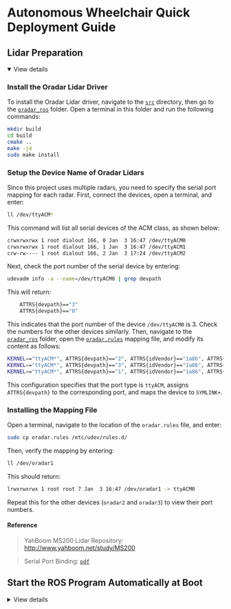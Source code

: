 # Autonomous Wheelchair Quick Deployment Guide

## Lidar Preparation
<details open>

<summary>View details</summary>

### Install the Oradar Lidar Driver

To install the Oradar Lidar driver, navigate to the [`src`](../src) directory, then go to the [`oradar_ros`](../src/oradar_ros/) folder. Open a terminal in this folder and run the following commands:

```bash
mkdir build
cd build
cmake ..
make -j4
sudo make install
```

### Setup the Device Name of Oradar Lidars

Since this project uses multiple radars, you need to specify the serial port mapping for each radar. First, connect the devices, open a terminal, and enter:

```bash
ll /dev/ttyACM*
```

This command will list all serial devices of the ACM class, as shown below:

```bash
crwxrwxrwx 1 root dialout 166, 0 Jan  3 16:47 /dev/ttyACM0
crwxrwxrwx 1 root dialout 166, 1 Jan  3 16:47 /dev/ttyACM1
crw-rw---- 1 root dialout 166, 2 Jan  3 17:24 /dev/ttyACM2
```

Next, check the port number of the serial device by entering:

```bash
udevadm info -a --name=/dev/ttyACM0 | grep devpath
```

This will return:

```bash
    ATTRS{devpath}=="3"
    ATTRS{devpath}=="0"
```

This indicates that the port number of the device `/dev/ttyACM0` is 3. Check the numbers for the other devices similarly. Then, navigate to the [`oradar_ros`](../src/oradar_ros/) folder, open the [`oradar.rules`](../src/oradar_ros/oradar.rules) mapping file, and modify its content as follows:

```bash
KERNEL=="ttyACM*", ATTRS{devpath}=="2", ATTRS{idVendor}=="1a86", ATTRS{idProduct}=="55d4", MODE:="0777", SYMLINK+="oradar1"
KERNEL=="ttyACM*", ATTRS{devpath}=="3", ATTRS{idVendor}=="1a86", ATTRS{idProduct}=="55d4", MODE:="0777", SYMLINK+="oradar2"
KERNEL=="ttyACM*", ATTRS{devpath}=="1", ATTRS{idVendor}=="1a86", ATTRS{idProduct}=="55d4", MODE:="0777", SYMLINK+="oradar3"
```

This configuration specifies that the port type is `ttyACM`, assigns `ATTRS{devpath}` to the corresponding port, and maps the device to `SYMLINK+`.

### Installing the Mapping File

Open a terminal, navigate to the location of the `oradar.rules` file, and enter:

```bash
sudo cp oradar.rules /etc/udev/rules.d/
```

Then, verify the mapping by entering:

```bash
ll /dev/oradar1
```

This should return:

```bash
lrwxrwxrwx 1 root root 7 Jan  3 16:47 /dev/oradar1 -> ttyACM0
```

Repeat this for the other devices (`oradar2` and `oradar3`) to view their port numbers.

#### Reference
> YahBoom MS200 Lidar Repository: http://www.yahboom.net/study/MS200

> Serial Port Binding: [`pdf`](../Supplements/Oradar%20Lidar/2、语音控制模块端口绑定.pdf)

</details>

## Start the ROS Program Automatically at Boot

<details>

<summary>View details</summary>

Reference: [CSDN Article](https://blog.csdn.net/qq_46227775/article/details/118657435)

### Create a New Script to Start the Program at Startup

Create a script named [`m.sh`](../src/auto_wheelchair/m.sh) with the following content:

```bash
#! /bin/bash

source /home/pi/oradar_ws/devel/setup.bash

gnome-terminal -x bash -c "roslaunch laser_test wheelchair.launch"
wait
exit 0
```

### Grant Script Permissions

Navigate to the folder containing the script, open a terminal, and run:

```bash
sudo chmod 777 m.sh
```

### Add Autostart Script

In the terminal, enter:

```bash
gnome-session-properties
```

Then add the `m.sh` file you just edited in the pop-up window, restart, and test whether the boot-up self-start is successful.

</details>